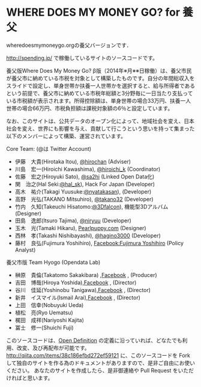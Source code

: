 # WHERE DOES MY MONEY GO? for 養父

wheredoesmymoneygo.orgの養父バージョンです．

http://spending.jp/ で稼働しているサイトのソースコードです。

養父版Where Does My Money Go? β版（2014年※月※※日稼働）は、養父市民が養父市に納めている市税を対象として構築したものです。自分の年間総収入をスライドで設定し、単身世帯か扶養一人世帯かを選択すると、給与所得者であるという前提で、養父市に納めている市税年総額と3分野毎に一日当たり支払っている市税額が表示されます。所得控除額は、単身世帯の場合33万円、扶養一人世帯の場合66万円、市税負担額は課税対象額の6％と設定しています。

なお、このサイトは、公共データのオープン化によって、地域社会を変え、日本社会を変え、世界にも影響を与え、貢献して行こうという思いを持って集まった以下のメンバーによって構築、運営されています。


Core Team: (@は Twitter Account)

* 伊藤　大貴(Hirotaka Itou), [@hirochan](https://twitter.com/hirochan "twitter") (Adviser)  
* 川島　宏一(Hiroichi Kawashima), [@hiroichi_k](https://twitter.com/hiroichi_k "twitter") (Coordinator)  
* 佐藤　宏之(Hiroyuki Sato), [@sa2hi](https://twitter.com/sa2hi "twitter") (Linked Open Data化)  
* 関　治之(Hal Seki:[@hal_sk](https://twitter.com/hal_sk "twitter")), Hack For Japan (Developer)  
* 高木　祐介(Takagi Yuusuke:[@nyatakasan](https://twitter.com/nyatakasan "twitter")), (Developer)  
* 高野　光弘(TAKANO Mitsuhiro), [@takano32](https://twitter.com/takano32 "twitter") (Developer)  
* 竹内　久知(Takeuchi Hisatomo:[@3Dfalcon](https://twitter.com/3Dfalcon "twitter")), 機能型3Dアルバム (Designer)  
* 田島　逸郎(Itsuro Tajima), [@niryuu](https://twitter.com/niryuu "twitter") (Developer)  
* 玉木　光(Tamaki Hikaru), [Pearlpuppy.com](http://pearlpuppy.com/ "Pearlpuppy.com") (Designer)  
* 西林　孝(Takashi Nishibayashi), [@hagino3000](https://twitter.com/hagino3000 "twitter") (Developer)  
* 藤村　良弘(Fujimura Yoshihiro), [Facebook:Fujimura Yoshihiro](https://www.facebook.com/fujimura1969 "Facebook") (Policy Analyst)  


養父市版
Team Hyogo (Opendata Lab)

* 榊原　貴倫(Takatomo Sakakibara) ,[Facebook](https://www.facebook.com/budo.brickworks "Facebook") , (Producer)  
* 吉田　博哉(Hiroya Yoshida),[Facebook](https://www.facebook.com/hiroya.yoshida "Facebook") , (Director)  
* 谷川　佳延(Yoshinobu Tanigawa),[Facebook](https://www.facebook.com/yoshinobu.tanigawa.7 "Facebook") , (Director)  
* 新井　イスマイル(Ismail Arai),[Facebook](https://www.facebook.com/ismail.arai "Facebook") , (Director)  
* 上田　信幸(Nobuyuki Ueda)  
* 植松　亮(Ryo Uematsu)  
* 梶田　成祥(Nariyoshi Kajita)  
* 冨士　修一(Shuichi Fuji)  



このソースコードは、[Open Definition](http://opendefinition.org/ "Open Definition") の定義に沿っていれば、どなたでも利用、改変、及び再配布が可能です。
http://qiita.com/items/38c186efbd272ef59121
に、このソースコードを Fork して独自のサイトを作る為のドキュメントがありますので、是非ご自由にお使いください。
あなたのサイトを作成したら、是非御連絡や Pull Request をいただければと思います。
